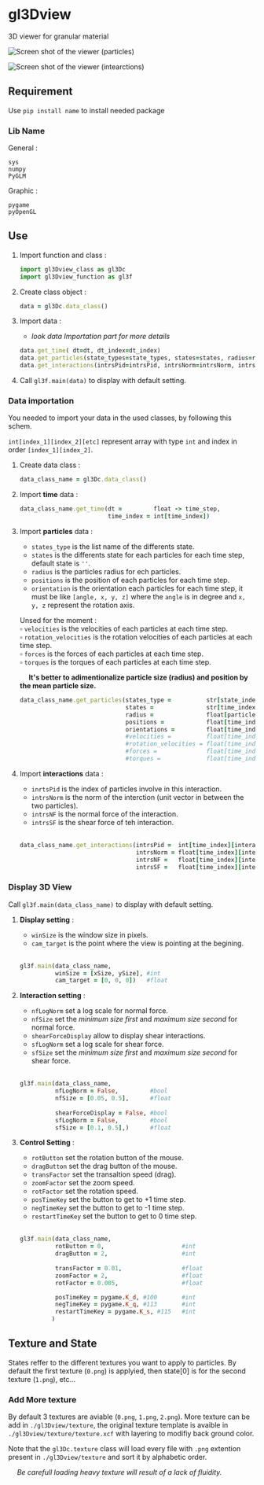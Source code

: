 # gl3Dview
3D viewer for granular material

![Screen shot of the viewer (particles)](https://github.com/inkapmb/gl3Dview/blob/main/screenshot/particles.png)

![Screen shot of the viewer (intearctions)](https://github.com/inkapmb/gl3Dview/blob/main/screenshot/interactions.png)

## Requirement

Use ```pip install name``` to install needed package

### Lib Name

General :

```
sys
numpy
PyGLM
```

Graphic :

```
pygame
pyOpenGL
```

## Use

1. Import function and class :
   ```python
   import gl3Dview_class as gl3Dc
   import gl3Dview_function as gl3f
   ```

2. Create class object :
   ```ruby
   data = gl3Dc.data_class()
   ```

3. Import data :
   + *look data Importation part for more details*
   ```ruby
   data.get_time( dt=dt, dt_index=dt_index)
   data.get_particles(state_types=state_types, states=states, radius=radius, positions=positions, orientations=orientations)
   data.get_interactions(intrsPid=intrsPid, intrsNorm=intrsNorm, intrsNF=intrsNF, intrsSF=intrsSF)
   ```

5. Call ```gl3f.main(data)``` to display with default setting.

### Data importation
You needed to import your data in the used classes, by following this schem. 

`int[index_1][index_2][etc]` represent array with type `int` and index in order `[index_1][index_2]`.


1. Create data class :

   ```ruby
   data_class_name = gl3Dc.data_class()
   ```

2. Import **time** data :
   ```ruby
   data_class_name.get_time(dt =         float -> time_step,    
                            time_index = int[time_index])
   ```
   
3. Import **particles** data :
    
    + `states_type` is the list name of the differents state.
    + `states` is the differents state for each particles for each time step, default state is `''`.
    + `radius` is the particles radius for ech particles.
    + `positions` is the position of each particles for each time step.
    + `orientation` is the orientation each particles for each time step, it must be like `[angle, x, y, z]` where the `angle` is in degree and `x, y, z` represent the rotation axis.

   Unsed for the moment :  <br />
   ▫️ `velocities` is the velocities of each particles at each time step.  <br />
   ▫️ `rotation_velocities` is the rotation velocities of each particles at each time step. <br />
   ▫️ `forces` is the forces of each particles at each time step. <br />
   ▫️ `torques` is the torques of each particles at each time step. <br />

  
   &emsp; **It's better to adimentionalize particle size (radius) and position by the mean particle size.**
   
    ```ruby
    data_class_name.get_particles(states_type =          str[state_index],
                                  states =               str[time_index][particle_index],
                                  radius =               float[particle_index],
                                  positions =            float[time_index][particle_index][coord_index],
                                  orientations =         float[time_index][particle_index][angle:axis_coord_index],
                                  #velocities =          float[time_index][particle_index][coord_index],
                                  #rotation_velocities = float[time_index][particle_index][coord_index],
                                  #forces =              float[time_index][particle_index][coord_index],
                                  #torques =             float[time_index][particle_index][coord_index])
    ```

4. Import **interactions** data :
    
    + `inrtsPid` is the index of particles involve in this interaction.
    + `intrsNorm` is the norm of the interction (unit vector in between the two particles).
    + `intrsNF` is the normal force of the interaction.
    + `intrsSF` is the shear force of teh interaction.

   <br />
  
   ```ruby
   data_class_name.get_interactions(intrsPid =  int[time_index][interactions_index][p1_index:p2_index],
                                    intrsNorm = float[time_index][interactions_index][coord_index],
                                    intrsNF =   float[time_index][interactions_index][coord_index],
                                    intrsSF =   float[time_index][interactions_index][coord_index],)
   ```

### Display 3D View

Call ```gl3f.main(data_class_name)``` to display with default setting.

1. **Display setting** :
    
   + `winSize` is the window size in pixels.
   + `cam_target` is the point where the view is pointing at the begining.

   <br />

   ```ruby
   gl3f.main(data_class_name,
             winSize = [xSize, ySize], #int
             cam_target = [0, 0, 0])   #float
   ```

1. **Interaction setting** :

   + `nfLogNorm` set a log scale for normal force.
   + `nfSize` set the *minimum size first* and *maximum size second* for normal force.
   + `shearForceDisplay` allow to display shear interactions.
   + `sfLogNorm` set a log scale for shear force.
   + `sfSize` set the *minimum size first* and *maximum size second* for shear force.

   <br />

   ```ruby
   gl3f.main(data_class_name,
             nfLogNorm = False,         #bool    
             nfSize = [0.05, 0.5],      #float
                   
             shearForceDisplay = False, #bool
             sfLogNorm = False,         #bool
             sfSize = [0.1, 0.5],)      #float
   ```


4. **Control Setting** :

   + `rotButton` set the rotation button of the mouse.
   + `dragButton` set the drag button of the mouse.
   + `transFactor` set the transaltion speed (drag).
   + `zoomFactor` set the zoom speed.
   + `rotFactor` set the rotation speed.
   + `posTimeKey` set the button to get to +1 time step.
   + `negTimeKey` set the button to get to -1 time step.
   + `restartTimeKey` set the button to get to 0 time step.

   <br />

   ```ruby
   gl3f.main(data_class_name,
             rotButton = 0,                      #int
             dragButton = 2,                     #int
         
             transFactor = 0.01,                 #float
             zoomFactor = 2,                     #float
             rotFactor = 0.005,                  #float

             posTimeKey = pygame.K_d, #100       #int
             negTimeKey = pygame.K_q, #113       #int
             restartTimeKey = pygame.K_s, #115   #int
            )
   ```
## Texture and State

States reffer to the different textures you want to apply to particles. By default the first texture (`0.png`) is applyied, then state[0] is for the second texture (`1.png`), etc... 

### Add More texture

By default 3 textures are aviable (`0.png`, `1.png`, `2.png`). More texture can be add in ```./gl3Dview/texture```, the original texture template is avaible in ```./gl3Dview/texture/texture.xcf``` with layering to modifiy back ground color.

Note that the ```gl3Dc.texture``` class will load every file with ```.png``` extention present in ```./gl3Dview/texture``` and sort it by alphabetic order.

&emsp; *Be carefull loading heavy texture will result of a lack of fluidity.*



